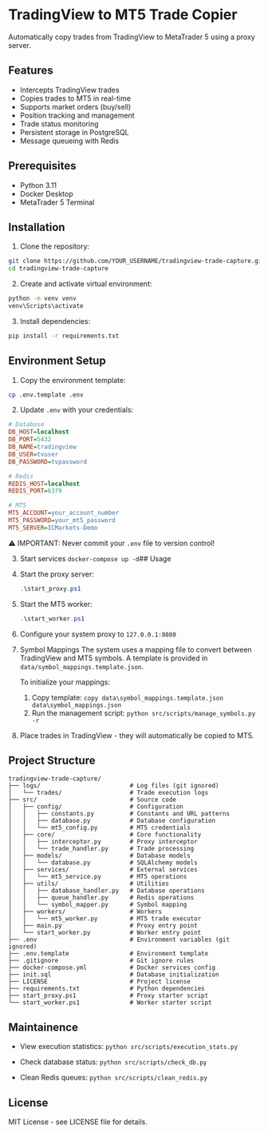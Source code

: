# TradingView to MT5 Trade Copier

Automatically copy trades from TradingView to MetaTrader 5 using a proxy server.

## Features
- Intercepts TradingView trades
- Copies trades to MT5 in real-time
- Supports market orders (buy/sell)
- Position tracking and management
- Trade status monitoring
- Persistent storage in PostgreSQL
- Message queueing with Redis

## Prerequisites

  - Python 3.11
  - Docker Desktop
  - MetaTrader 5 Terminal

## Installation

1. Clone the repository:
```bash
git clone https://github.com/YOUR_USERNAME/tradingview-trade-capture.git
cd tradingview-trade-capture
```

2. Create and activate virtual environment:
```bash
python -m venv venv
venv\Scripts\activate
```

3. Install dependencies:
```bash
pip install -r requirements.txt
```

## Environment Setup

1. Copy the environment template:
```bash
cp .env.template .env
```

2. Update `.env` with your credentials:
  ```ini
  # Database
  DB_HOST=localhost
  DB_PORT=5432
  DB_NAME=tradingview
  DB_USER=tvuser
  DB_PASSWORD=tvpassword

  # Redis
  REDIS_HOST=localhost
  REDIS_PORT=6379

  # MT5
  MT5_ACCOUNT=your_account_number
  MT5_PASSWORD=your_mt5_password
  MT5_SERVER=ICMarkets-Demo
  ```

⚠️ IMPORTANT: Never commit your `.env` file to version control!

3. Start services
  `docker-compose up -d`## Usage

1. Start the proxy server:
   ```powershell
   .\start_proxy.ps1
   ```

2. Start the MT5 worker:
   ```powershell
   .\start_worker.ps1
   ```

3. Configure your system proxy to `127.0.0.1:8080`

4. Symbol Mappings
    The system uses a mapping file to convert between TradingView and MT5 symbols. 
    A template is provided in `data/symbol_mappings.template.json`.

    To initialize your mappings:
    1. Copy template: `copy data\symbol_mappings.template.json data\symbol_mappings.json`
    2. Run the management script: `python src/scripts/manage_symbols.py -r`

5. Place trades in TradingView - they will automatically be copied to MT5.

## Project Structure
```
tradingview-trade-capture/
├── logs/                         # Log files (git ignored)
│   └── trades/                   # Trade execution logs
├── src/                          # Source code
│   ├── config/                   # Configuration
│   │   ├── constants.py          # Constants and URL patterns
│   │   ├── database.py           # Database configuration
│   │   └── mt5_config.py         # MT5 credentials
│   ├── core/                     # Core functionality
│   │   ├── interceptor.py        # Proxy interceptor
│   │   └── trade_handler.py      # Trade processing
│   ├── models/                   # Database models
│   │   └── database.py           # SQLAlchemy models
│   ├── services/                 # External services
│   │   └── mt5_service.py        # MT5 operations
│   ├── utils/                    # Utilities
│   │   ├── database_handler.py   # Database operations
│   │   ├── queue_handler.py      # Redis operations
│   │   └── symbol_mapper.py      # Symbol mapping
│   ├── workers/                  # Workers
│   │   └── mt5_worker.py         # MT5 trade executor
│   ├── main.py                   # Proxy entry point
│   └── start_worker.py           # Worker entry point
├── .env                          # Environment variables (git ignored)
├── .env.template                 # Environment template
├── .gitignore                    # Git ignore rules
├── docker-compose.yml            # Docker services config
├── init.sql                      # Database initialization
├── LICENSE                       # Project license
├── requirements.txt              # Python dependencies
├── start_proxy.ps1               # Proxy starter script
└── start_worker.ps1              # Worker starter script
```


## Maintainence

- View execution statistics:
`python src/scripts/execution_stats.py`

- Check database status:
`python src/scripts/check_db.py`

- Clean Redis queues:
`python src/scripts/clean_redis.py`

## License

MIT License - see LICENSE file for details.